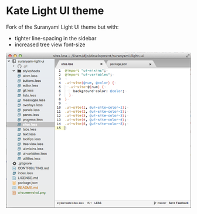 # Kate Light UI theme

Fork of the Suranyami Light UI theme but with:

* tighter line-spacing in the sidebar
* increased tree view font-size

![screen shot of Suranyami Light UI Theme](https://raw.githubusercontent.com/NTShop/kate-light-ui/master/ui-screen-shot.png)
